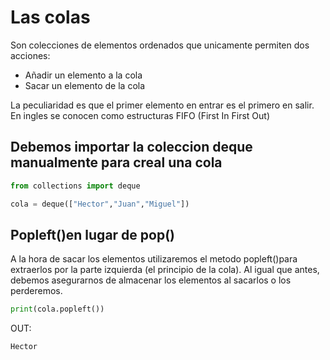 # Las colas 
Son colecciones de elementos ordenados que unicamente permiten dos acciones:

* Añadir un elemento a la cola
* Sacar un elemento de la cola

La peculiaridad es que el primer elemento en entrar es el primero en salir. En ingles se conocen como estructuras FIFO (First In First Out)

## Debemos importar la coleccion deque manualmente para creal una cola

```python
from collections import deque

cola = deque(["Hector","Juan","Miguel"])
```

## Popleft()en lugar de pop()
A la hora de sacar los elementos utilizaremos el metodo popleft()para extraerlos por la parte izquierda (el principio de la cola). Al igual que antes, debemos asegurarnos de almacenar los elementos al sacarlos o los perderemos.

```python
print(cola.popleft())
```

OUT:
```bash
Hector
```
